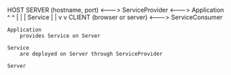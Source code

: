 

HOST
	SERVER (hostname, port)  <---> ServiceProvider <---> Application
		^									^
		|									|
		|								Service
		|									|
		v									v
	CLIENT (browser or server) <---> ServiceConsumer
	
	
	Application
		provides Service on Server
	
	Service
		are deployed on Server through ServiceProvider
	
	Server
		
